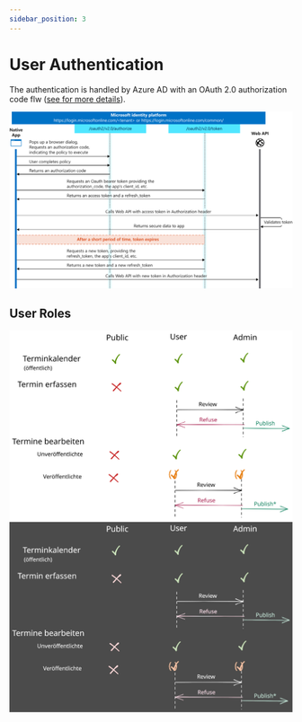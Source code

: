 ```yaml
---
sidebar_position: 3
---
```


# User Authentication

The authentication is handled by Azure AD with an OAuth 2.0 authorization code flw ([see for more details](https://learn.microsoft.com/en-us/azure/active-directory/develop/v2-oauth2-auth-code-flow)).

![OAuth 2.0 Code Flow](images/auth-code-flow.svg)


## User Roles

![](images/user-roles.svg#gh-light-mode-only)![](images/user-roles-dark.svg#gh-dark-mode-only)
